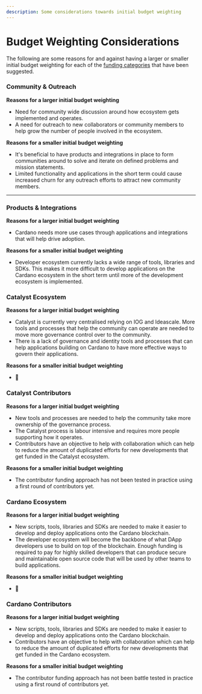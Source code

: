 ```yaml
---
description: Some considerations towards initial budget weighting
---
```


# Budget Weighting Considerations

The following are some reasons for and against having a larger or smaller initial budget weighting for each of the [funding categories](../funding-categories/categories/) that have been suggested.&#x20;



### Community & Outreach

**Reasons for a larger initial budget weighting**

* Need for community wide discussion around how ecosystem gets implemented and operates.
* A need for outreach to new collaborators or community members to help grow the number of people involved in the ecosystem.

**Reasons for a smaller initial budget weighting**

* It's beneficial to have products and integrations in place to form communities around to solve and iterate on defined problems and mission statements.
* Limited functionality and applications in the short term could cause increased churn for any outreach efforts to attract new community members.

****

### **Products & Integrations**

**Reasons for a larger initial budget weighting**

* Cardano needs more use cases through applications and integrations that will help drive adoption.

**Reasons for a smaller initial budget weighting**

* Developer ecosystem currently lacks a wide range of tools, libraries and SDKs. This makes it more difficult to develop applications on the Cardano ecosystem in the short term until more of the development ecosystem is implemented.



### Catalyst Ecosystem

**Reasons for a larger initial budget weighting**

* Catalyst is currently very centralised relying on IOG and Ideascale. More tools and processes that help the community can operate are needed to move more governance control over to the community.
* There is a lack of governance and identity tools and processes that can help applications building on Cardano to have more effective ways to govern their applications.

**Reasons for a smaller initial budget weighting**

* :thinking:



### Catalyst Contributors

**Reasons for a larger initial budget weighting**

* New tools and processes are needed to help the community take more ownership of the governance process.
* The Catalyst process is labour intensive and requires more people supporting how it operates.
* Contributors have an objective to help with collaboration which can help to reduce the amount of duplicated efforts for new developments that get funded in the Catalyst ecosystem.

**Reasons for a smaller initial  budget weighting**

* The contributor funding approach has not been tested in practice using a first round of contributors yet.



### Cardano Ecosystem

**Reasons for a larger initial budget weighting**

* New scripts, tools, libraries and SDKs are needed to make it easier to develop and deploy applications onto the Cardano blockchain.
* The developer ecosystem will become the backbone of what DApp developers use to build on top of the blockchain. Enough funding is required to pay for highly skilled developers that can produce secure and maintainable open source code that will be used by other teams to build applications.

**Reasons for a smaller initial budget weighting**

* :thinking:



### Cardano Contributors

**Reasons for a larger initial budget weighting**

* New scripts, tools, libraries and SDKs are needed to make it easier to develop and deploy applications onto the Cardano blockchain.
* Contributors have an objective to help with collaboration which can help to reduce the amount of duplicated efforts for new developments that get funded in the Cardano ecosystem.

**Reasons for a smaller initial budget weighting**

* The contributor funding approach has not been battle tested in practice using a first round of contributors yet.
